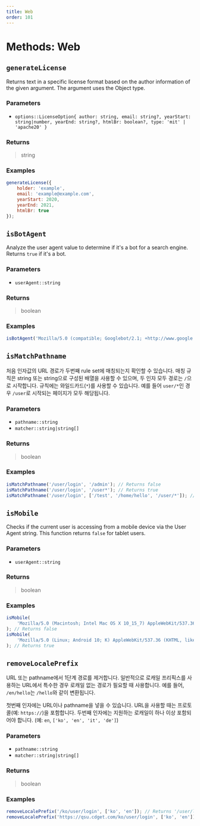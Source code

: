 ```yaml
---
title: Web
order: 101
---
```


# Methods: Web

## `generateLicense`

Returns text in a specific license format based on the author information of the given argument. The argument uses the Object type.

### Parameters

- `options::LicenseOption{ author: string, email: string?, yearStart: string|number, yearEnd: string?, htmlBr: boolean?, type: 'mit' | 'apache20' }`

### Returns

> string

### Examples

```javascript
generateLicense({
	holder: 'example',
	email: 'example@example.com',
	yearStart: 2020,
	yearEnd: 2021,
	htmlBr: true
});
```

## `isBotAgent`

Analyze the user agent value to determine if it's a bot for a search engine. Returns `true` if it's a bot.

### Parameters

- `userAgent::string`

### Returns

> boolean

### Examples

```javascript
isBotAgent('Mozilla/5.0 (compatible; Googlebot/2.1; +http://www.google.com/bot.html)'); // Returns true
```

## `isMatchPathname`

처음 인자값의 URL 경로가 두번째 rule set에 매칭되는지 확인할 수 있습니다. 매칭 규칙은 string 또는 string으로 구성된 배열을 사용할 수 있으며, 두 인자 모두 경로는 `/`으로 시작합니다. 규칙에는 와일드카드(`*`)를 사용할 수 있습니다. 예를 들어 `user/*`인 경우 `/user`로 시작되는 페이지가 모두 해당됩니다.

### Parameters

- `pathname::string`
- `matcher::string|string[]`

### Returns

> boolean

### Examples

```javascript
isMatchPathname('/user/login', '/admin'); // Returns false
isMatchPathname('/user/login', '/user*'); // Returns true
isMatchPathname('/user/login', ['/test', '/home/hello', '/user/*']); // Returns true
```

## `isMobile`

Checks if the current user is accessing from a mobile device via the User Agent string. This function returns `false` for tablet users.

### Parameters

- `userAgent::string`

### Returns

> boolean

### Examples

```javascript
isMobile(
	'Mozilla/5.0 (Macintosh; Intel Mac OS X 10_15_7) AppleWebKit/537.36 (KHTML, like Gecko) Chrome/133.0.0.0 Safari/537.36'
); // Returns false
isMobile(
	'Mozilla/5.0 (Linux; Android 10; K) AppleWebKit/537.36 (KHTML, like Gecko) Chrome/133.0.0.0 Mobile Safari/537.36'
); // Returns true
```

## `removeLocalePrefix`

URL 또는 pathname에서 1단계 경로를 제거합니다. 일반적으로 로캐일 프리픽스를 사용하는 URL에서 특수한 경우 로캐일 없는 경로가 필요할 때 사용합니다. 예를 들어, `/en/hello`는 `/hello`와 같이 변환됩니다.

첫번째 인자에는 URL이나 pathname을 넣을 수 있습니다. URL을 사용할 때는 프로토콜(예: `https://`)을 포함합니다. 두번째 인자에는 지원하는 로캐일이 하나 이상 포함되어야 합니다. (예: `en`, `['ko', 'en', 'it', 'de']`)

### Parameters

- `pathname::string`
- `matcher::string|string[]`

### Returns

> boolean

### Examples

```javascript
removeLocalePrefix('/ko/user/login', ['ko', 'en']); // Returns '/user/login'
removeLocalePrefix('https://qsu.cdget.com/ko/user/login', ['ko', 'en']); // Returns 'https://qsu.cdget.com/user/login'
```
